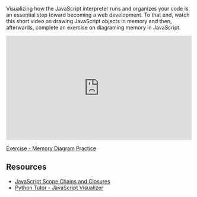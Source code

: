 Visualizing how the JavaScript interpreter runs and organizes your code is an essential step toward becoming a web development. To that end, watch this short video on drawing JavaScript objects in memory and then, afterwards, complete an exercise on diagraming memory in JavaScript.

<iframe src="https://player.vimeo.com/video/145447330?byline=0&portrait=0" width="500" height="281" frameborder="0" webkitallowfullscreen mozallowfullscreen allowfullscreen></iframe>

[Exercise - Memory Diagram Practice](https://github.com/gSchool/memory-diagrams/blob/master/exercises.md)

## Resources

- [JavaScript Scope Chains and Closures](https://www.youtube.com/watch?v=zRZNb4GDOPI)
- [Python Tutor - JavaScript Visualizer](http://www.pythontutor.com/javascript.html#code=var+intNum+%3D+42%3B%0Avar+floatNum+%3D+3.14159%3B%0Avar+nanNum+%3D+NaN%3B%0Avar+infNum+%3D+Infinity%3B%0Avar+ninfNum+%3D+-Infinity%3B%0A%0Avar+str+%3D+%22hello+world%22%3B%0A%0Avar+boolTrue+%3D+true%3B%0Avar+boolFalse+%3D+false%3B%0A%0Avar+nullVal+%3D+null%3B%0Avar+undefVal+%3D+undefined%3B%0A%0Avar+lst+%3D+%5B'a',+'b',+3,+4,+5,+'f'%5D%3B%0A%0Avar+obj+%3D+%7Bname%3A+'John',+age%3A+35,+hasChildren%3A+true%7D%3B%0A%0Avar+i+%3D+5%3B%0Avar+obj_lst+%3D+%5Bi,+%7Bfoo%3A+i%2B1,+poop%3A+%5B1,+2,+3%5D%7D,+%7Bbar%3A+i%2B2%7D%5D%3B%0A%0Aobj.name+%3D+'Jane'%3B&mode=edit&origin=opt-frontend.js&cumulative=false&heapPrimitives=false&textReferences=false&py=js&rawInputLstJSON=%5B%5D)
